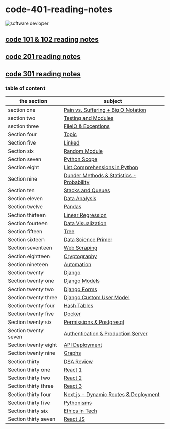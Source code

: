 # code-401-reading-notes


![software devloper](https://exaud.com/wp-content/uploads/2020/09/software-skills.png)

## [code 101 & 102 reading notes](https://aymannaif.github.io/reading-notes/)
## [code 201 reading notes](https://aymannaif.github.io/code-201-reading-notes/)
## [code 301 reading notes](https://aymannaif.github.io/code-301-reading-notes/)
### table of content


the section | subject
------------ | -------------
section one | [Pain vs. Suffering + Big O Notation](https://aymannaif.github.io/reading-notes/class-01)
section two | [Testing and Modules](https://aymannaif.github.io/reading-notes/class-02)
section three | [FileIO & Exceptions](https://aymannaif.github.io/reading-notes/class-03)
Section four |  [Topic](https://aymannaif.github.io/reading-notes/class-04)
Section five | [Linked ](https://aymannaif.github.io/reading-notes/class-05)
Section six  | [Random Module](https://aymannaif.github.io/reading-notes/class-06)
Section seven  | [Python Scope](https://aymannaif.github.io/reading-notes/class-07)
Section eight | [List Comprehensions in Python](https://aymannaif.github.io/reading-notes/class-08)
Section nine |  [Dunder Methods & Statistics - Probability](https://aymannaif.github.io/reading-notes/class-09)
Section ten | [Stacks and Queues](https://aymannaif.github.io/reading-notes/class-10)
Section eleven | [Data Analysis](https://aymannaif.github.io/reading-notes/class-11)
Section twelve | [Pandas](https://aymannaif.github.io/reading-notes/class-12)
Section thirteen | [Linear Regression](https://aymannaif.github.io/reading-notes/class-13)
Section fourteen | [Data Visualization](https://aymannaif.github.io/reading-notes/class-14)
Section fifteen | [Tree](https://aymannaif.github.io/reading-notes/class-15)
Section sixteen | [Data Science Primer](https://aymannaif.github.io/reading-notes/class-16)
Section seventeen | [Web Scraping](https://aymannaif.github.io/reading-notes/class-17)
Section eightteen | [Cryptography](https://aymannaif.github.io/reading-notes/class-18)
Section nineteen | [Automation](https://aymannaif.github.io/reading-notes/class-19)
Section twenty | [Django](https://aymannaif.github.io/reading-notes/class-20)
Section twenty one | [Django Models](https://aymannaif.github.io/reading-notes/class-21)
Section twenty two | [Django Forms](https://aymannaif.github.io/reading-notes/class-22)
Section twenty three | [Django Custom User Model](https://aymannaif.github.io/reading-notes/class-23)
Section twenty four | [Hash Tables](https://aymannaif.github.io/reading-notes/class-24)
Section twenty five | [Docker](https://aymannaif.github.io/reading-notes/class-25)
Section twenty six | [Permissions & Postgresql](https://aymannaif.github.io/reading-notes/class-26)
Section twenty seven | [Authentication & Production Server](https://aymannaif.github.io/reading-notes/class-27)
Section twenty eight | [API Deployment](https://aymannaif.github.io/reading-notes/class-28)
Section twenty nine | [Graphs](https://aymannaif.github.io/reading-notes/class-29)
Section thirty | [DSA Review](https://aymannaif.github.io/reading-notes/class-30)
Section thirty one | [React 1](https://aymannaif.github.io/reading-notes/class-31)
Section thirty two | [React 2](https://aymannaif.github.io/reading-notes/class-32)
Section thirty three | [React 3](https://aymannaif.github.io/reading-notes/class-33)
Section thirty four | [Next.js - Dynamic Routes & Deployment](https://aymannaif.github.io/reading-notes/class-34)
Section thirty five | [Pythonisms](https://aymannaif.github.io/reading-notes/class-35)
Section thirty six | [Ethics in Tech](https://aymannaif.github.io/reading-notes/class-36)
Section thirty seven | [React JS](https://aymannaif.github.io/reading-notes/ReactJS)
